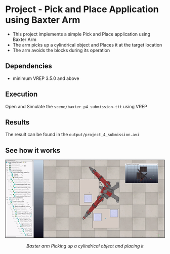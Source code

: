 # Project - Pick and Place Application using Baxter Arm

* This project implements a simple Pick and Place application using Baxter Arm
* The arm picks up a cylindrical object and Places it at the target location
* The arm avoids the blocks during its operation

## Dependencies
* minimum VREP 3.5.0 and above

## Execution
Open and Simulate the `scene/baxter_p4_submission.ttt` using VREP

## Results 
The result can be found in the `output/project_4_submission.avi`

## See how it works

<p align="center">
<img src="images/Output.gif" alt="output" width="640">
</p>
<p align="center">
<em>Baxter arm Picking up a cylindrical object and placing it</em>
</p>
